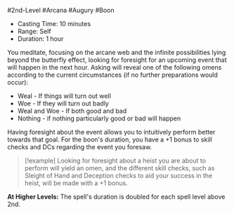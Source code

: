 #2nd-Level #Arcana #Augury #Boon 
 
- Casting Time: 10 minutes
- Range: Self
- Duration: 1 hour 

You meditate, focusing on the arcane web and the infinite possibilities lying beyond the butterfly effect, looking for foresight for an upcoming event that will happen in the next hour. Asking will reveal one of the following omens according to the current circumstances (if no further preparations would occur):

- Weal - If things will turn out well
- Woe - If they will turn out badly
- Weal and Woe - If both good and bad
- Nothing - if nothing particularly good or bad will happen

Having foresight about the event allows you to intuitively perform better towards that goal. For the boon's duration, you have a +1 bonus to skill checks and DCs regarding the event you foresaw.
 
>[!example] 
>Looking for foresight about a heist you are about to perform will yield an omen, and the different skill checks, such as Sleight of Hand and Deception checks to aid your success in the heist, will be made with a +1 bonus.
 
**At Higher Levels:** The spell's duration is doubled for each spell level above 2nd.